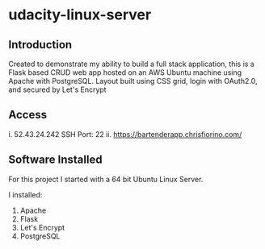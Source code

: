 # udacity-linux-server

## Introduction

Created to demonstrate my ability to build a full stack application, this is a Flask based CRUD web app hosted on an AWS Ubuntu machine using Apache with PostgreSQL. Layout built using CSS grid, login with OAuth2.0, and secured by Let's Encrypt

## Access

i.  52.43.24.242 SSH Port: 22
ii. https://bartenderapp.chrisfiorino.com/

## Software Installed

For this project I started with a 64 bit Ubuntu Linux Server. 

I installed:
  1. Apache
  2. Flask
  3. Let's Encrypt
  4. PostgreSQL 
